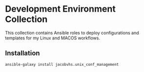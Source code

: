 # Development Environment Collection

This collection contains Ansible roles to deploy configurations and templates for my Linux and MACOS workflows.

## Installation

```
ansible-galaxy install jacobvhs.unix_conf_management
```
